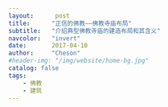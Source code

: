 ```yaml
---
layout:      post
title:      "正信的佛教——佛教寺庙布局"
subtitle:   "介绍典型佛教寺庙的建造布局和其含义"
navcolor:   "invert"
date:       2017-04-10
author:     "Cheson"
#header-img: "/img/website/home-bg.jpg"
catalog: false
tags:
    - 佛教
    - 建筑
---
```



